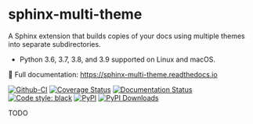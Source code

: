 # sphinx-multi-theme

A Sphinx extension that builds copies of your docs using multiple themes into separate subdirectories.

* Python 3.6, 3.7, 3.8, and 3.9 supported on Linux and macOS.

📖 Full documentation: https://sphinx-multi-theme.readthedocs.io

[![Github-CI][github-ci]][github-link]
[![Coverage Status][codecov-badge]][codecov-link]
[![Documentation Status][rtd-badge]][rtd-link]
[![Code style: black][black-badge]][black-link]
[![PyPI][pypi-badge]][pypi-link]
[![PyPI Downloads][pypi-dl-badge]][pypi-dl-link]

[github-ci]: https://github.com/Robpol86/sphinx-multi-theme/actions/workflows/ci.yml/badge.svg?branch=main
[github-link]: https://github.com/Robpol86/sphinx-multi-theme/actions/workflows/ci.yml
[codecov-badge]: https://codecov.io/gh/Robpol86/sphinx-multi-theme/branch/main/graph/badge.svg
[codecov-link]: https://codecov.io/gh/Robpol86/sphinx-multi-theme
[rtd-badge]: https://readthedocs.org/projects/sphinx-multi-theme/badge/?version=latest
[rtd-link]: https://sphinx-multi-theme.readthedocs.io/en/latest/?badge=latest
[black-badge]: https://img.shields.io/badge/code%20style-black-000000.svg
[black-link]: https://github.com/ambv/black
[pypi-badge]: https://img.shields.io/pypi/v/sphinx-multi-theme.svg
[pypi-link]: https://pypi.org/project/sphinx-multi-theme
[pypi-dl-badge]: https://img.shields.io/pypi/dw/sphinx-multi-theme?label=pypi%20downloads
[pypi-dl-link]: https://pypistats.org/packages/sphinx-multi-theme

TODO

